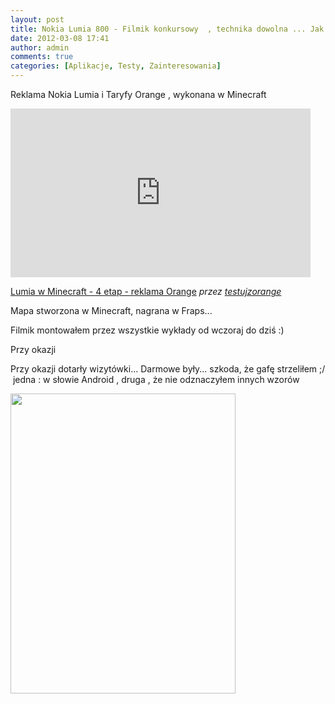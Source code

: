 ```yaml
---
layout: post
title: Nokia Lumia 800 - Filmik konkursowy  , technika dowolna ... Jak wygram będzie szersza recenzja 
date: 2012-03-08 17:41
author: admin
comments: true
categories: [Aplikacje, Testy, Zainteresowania]
---
```

Reklama Nokia Lumia i Taryfy Orange , wykonana w Minecraft
<iframe src="http://www.dailymotion.com/embed/video/xpb9c0" frameborder="0" width="480" height="270"></iframe>

<a href="http://www.dailymotion.com/video/xpb9c0_lumia-w-minecraft-4-etap-reklama-orange_videogames" target="_blank">Lumia w Minecraft - 4 etap - reklama Orange</a> <em> przez <a href="http://www.dailymotion.com/testujzorange" target="_blank">testujzorange</a></em>

Mapa stworzona w Minecraft, nagrana w Fraps...

Filmik montowałem przez wszystkie wykłady od wczoraj do dziś :)

Przy okazji

Przy okazji dotarły wizytówki... Darmowe były... szkoda, że gafę strzeliłem ;/  jedna : w słowie Android , druga , że nie odznaczyłem innych wzorów

<a href="http://szymonmotyka.pl/wp-content/uploads/2012/03/Anentf0CMAAMRal.jpg"><img class=" wp-image-229 alignleft" style="border-style: initial; border-color: initial;" title="Wizytówki z MOO " src="http://szymonmotyka.pl/wp-content/uploads/2012/03/Anentf0CMAAMRal.jpg" alt="" width="360" height="480" /></a>
<div></div>
